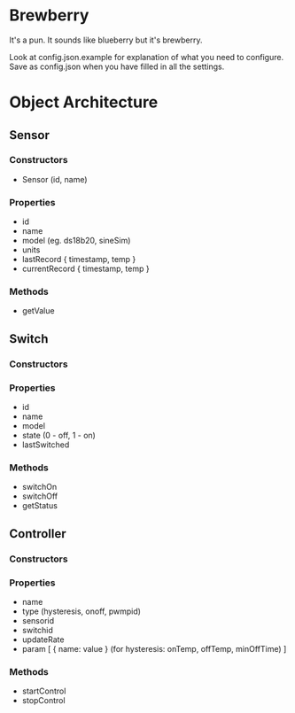 # Brewberry

It's a pun. It sounds like blueberry but it's brewberry.

Look at config.json.example for explanation of what you need to configure.  Save as config.json when you have filled in all the settings.

# Object Architecture
## Sensor
### Constructors
* Sensor (id, name)
### Properties
* id
* name
* model (eg. ds18b20, sineSim)
* units
* lastRecord { timestamp, temp }
* currentRecord { timestamp, temp }
### Methods
* getValue

## Switch
### Constructors

### Properties
* id
* name
* model
* state (0 - off, 1 - on)
* lastSwitched
### Methods
* switchOn
* switchOff
* getStatus

## Controller
### Constructors
### Properties
* name
* type (hysteresis, onoff, pwmpid)
* sensorid
* switchid
* updateRate
* param [ 
    { name: value }
    (for hysteresis: onTemp, offTemp, minOffTime)
]
### Methods
* startControl
* stopControl 